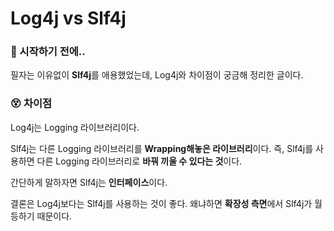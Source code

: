 # Log4j vs Slf4j

### 🎊 시작하기 전에..

필자는 이유없이 **Slf4j**를 애용했었는데, Log4j와 차이점이 궁금해 정리한 글이다.

### 😵 차이점

Log4j는 Logging 라이브러리이다.

Slf4j는 다른 Logging 라이브러리를 **Wrapping해놓은 라이브러리**이다. 즉, Slf4j를 사용하면 다른 Logging 라이브러리로 **바꿔 끼울 수 있다는 것**이다.

간단하게 말하자면 Slf4j는 **인터페이스**이다.

결론은 Log4j보다는 Slf4j를 사용하는 것이 좋다. 왜냐하면 **확장성 측면**에서 Slf4j가 월등하기 때문이다.